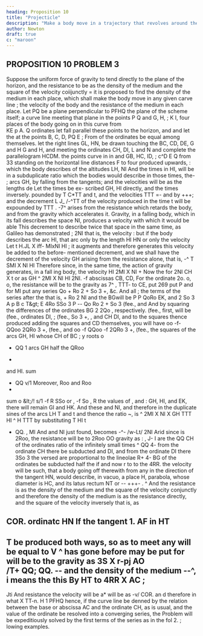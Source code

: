 ```yaml
---
heading: Proposition 10
title: "Projecticle"
description: "Make a body move in a trajectory that revolves around the center of force in the same way as another body in the same trajectory at rest"
author: Newton
draft: true
c: "maroon"
---
```




## PROPOSITION 10 PROBLEM 3

Suppose the uniform force of gravity to tend directly to the plane of the
horizon, and the resistance to be as the density of the medium and the
square of the velocity coiijunctly = it is proposed to find the density of
the medium in each place, which shall make the body move in any
given carve line ; the velocity of the body and the resistance of the
medium
in each place.
Let
PQ be
a plane perpendicular to
PFHQ
the plane of the scheme itself;
a curve line meeting that plane in the
points
P
Q
and
G, H,
;
K
I,
four
places of the body going on in this
curve from
\
KE
p
A.
Q
ordinates let fall
parallel
these points to the horizon, and
and let the
at the points B, C, D,
PQ
E
;
From
of the ordinates be equal among themselves.
let the right lines GL, HN, be drawn touching the
BC, CD, DE,
G and H
G and H, and meeting the ordinates CH, DI,
L and N and complete the parallelogram HCDM.
the points
curve in
in
and GB, HC, ID,
;
c^D E Q from
33
standing on the horizontal line
distances
F to
four
produced upwards,
:
which the body describes
of the altitudes
LH, NI
And
the times in
HI, will be in a subduplicate ratio
which the bodies would describe in those times,
the-
;
arcs
GH,
by falling from the tangents; and the velocities will be as the lengths de
Let the times be ex-
scribed GH, HI directly, and the times inversely.
pounded by
T
C*TT
and
t,
and the
velocities
TTT
=- and
by
+++;
and the decrement
L
J_
/-^TT
of the velocity produced in the time
t
will be
expounded by
TTT
.
-7^
arises from the resistance which retards the body, and from
the gravity which accelerates it.
Gravity, in a falling body, which in its
fall describes the space NI, produces a velocity with which it would be able
This decrement
to describe twice that space in the
same time,
as Galileo has demonstrated
;
2NI
that
is,
the velocity
:
but
if
the body describes the arc HI,
that arc only by the length HI HN or
only the velocity Let
t
H.JL
X iff-
MIxNl
HI
;
it
augments
and therefore generates
this velocity be
added
to the before-
mentioned decrement, and we shall have the decrement of the velocity
GH
arising
from the resistance
alone,
that
is,
-^
T
SMI X Nl
HI
Therefore
since, in the
same time, the action of gravity generates, in a fall
ing body, the velocity
HI
2MI X NI
+
Now
the
for
2NI
CH
X
t
or as
GH
^
2MI X NI
HI
2NI.
-f
abscissas
CB, CD,
For the ordinate
2o.
o, o,
the resistance will be to the gravity as
7^
,
TTT- to
CE, put
269
put P and for MI put any series
Qo + Ro 2 + So 3 +, &c. And all
;
the terms of the series after the
that
is,
+
Ro 2
NI and the
BGwill be P
P
QoRo
EK, and
2
So 3
A
p
B
c
T&amp;gt;
E
4Ro
SSo 3
P -\- Qo
Ro 2 + So 3
(fee., and
And by squaring the differences of the ordinates BG
2
2Qo
,
respectively.
(fee.,
first,
will be
(fee.,
ordinates DI,
;
(fee.,
So 3 +,
,
and CH
DI, and to the squares thence produced adding the squares
and CD themselves, you will have oo -f- QQoo
2QRo 3 +, (fee.,
and oo -f QQoo -f 2QRo 3 +, (fee., the squares of the arcs GH, HI whose
CH
of
BC
;
y
roots o
+ QQ
1
arcs
GH
half the
QRoo
-
and HI.
sum
+ QQ
v/1
Moreover,
Roo and Roo
+
sum
o
&amp;lt;/!
s/1 -f
R
SSo
or
,
-f
So
,
R
the values of
,
and
:
GH,
HI,
and EK, there will remain
GI and HK. And these
and NI, and therefore in the duplicate
sines of the arcs
LH
T and t and thence the ratio ~, is ^
2MI X NI
X GH
TTT
HI
^
H
TTT
by substituting
T
HI
t
+ QQ.
,
MI
And
and NI just found, becomes
-^-
/w-Lt/
2NI
Arid since
is 2Roo, the resistance will be
to 2Roo
OO
gravity as
:
,
J-
I
are the
QQ
CH
of the ordinates
ratio of the infinitely small times
^
QQ 4-
from the ordinate CH there be subducted
and DI, and from the ordinate DI there
3So 3 the versed
are proportional to the lineolae
R+
4-
BG
of the ordinates
be subducted half the
if
and
now
r
to
to
the
4RR.
the velocity will be such, that a body going off therewith from
any
in the direction of the tangent HN, would describe, in
vacuo, a
place H,
parabola, whose diameter
is
HC, and
its
latus rectum
NT
or
--
+++- .
^
And the resistance is as the density of the medium and the square of
the velocity conjunctly
and therefore the density of the medium is as the
resistance directly, and the square of the velocity inversely
that is, as

COR.
ordinatc
HN
If the tangent
1.
AF
in
HT
-
T
be produced both ways, so as to meet
any
will be equal to
V
^
has gone before may be put for
will be to the
gravity as 3S X
r-pj
AO
\
/T+ QQ;
QQ.
-\-
and the density of the medium
--^,
i
means the
this
By
HT to 4RR X AC
;
-
Jti
And
resistance
the velocity will be a*
will be as
-v/
COR.
an d therefore in what
X
TT-n.
H
1
PFHQ
hence, if the
curve line
be denned by the relation
between the base or abscissa AC and the ordinate CH, as is
usual, and the
value of the ordinate be resolved into a
converging series, the Problem
will be expeditiously solved
by the first terms of the series as in the fol
2.
;
lowing examples.
